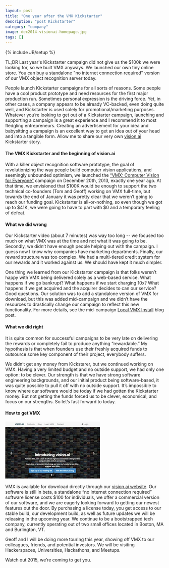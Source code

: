 ```yaml
---
layout: post
title: "One year after the VMX Kickstarter"
description: "post Kickstarter"
category: "company"
image: dec2014-visionai-homepage.jpg
tags: []
---
```

{% include JB/setup %}

TL;DR Last year's Kickstarter campaign did not give us the $100k we were looking for, so we built VMX anyways. We launched our own tiny online store.  You can [buy](https://beta.vision.ai/purchase) a standalone "no internet connection required" version of our VMX object recognition server today.

People launch Kickstarter campaigns for all sorts of reasons. Some people have a cool product prototype and need resources for the first major production run. Sometimes personal expression is the driving force.  Yet, in other cases, a company appears to be already VC-backed, even doing quite well, and Kickstarter is used solely for promotional/marketing purposes.  Whatever you’re looking to get out of a Kickstarter campaign, launching and supporting a campaign is a great experience and I recommend it to most fledgling entrepreneurs.  Creating an advertisement for your idea and babysitting a campaign is an excellent way to get an idea out of your head and into a tangible form.  Allow me to share our very own [vision.ai](https://vision.ai) Kickstarter story.

#### The VMX Kickstarter and the beginning of vision.ai

With a killer object recognition software prototype, the goal of revolutionizing the way people build computer vision applications, and seemingly unbounded optimism, we launched the [“VMX: Computer Vision for Everyone”](https://www.kickstarter.com/projects/visionai/vmx-project-computer-vision-for-everyone/) campaign on December 20th, 2013, exactly one year ago.  At that time, we envisioned that $100K would be enough to support the two technical co-founders (Tom and Geoff) working on VMX full-time, but towards the end of January it was pretty clear that we weren’t going to reach our funding goal.  Kickstarter is all-or-nothing, so even though we got up to $41K, we were going to have to part with $0 and a temporary feeling of defeat.

#### What we did wrong
Our Kickstarter video (about 7 minutes) was way too long -- we focused too much on what VMX was at the time and not what it was going to be.  Secondly, we didn’t have enough people helping out with the campaign.  I guess now I know why companies have marketing departments.  Finally, our reward structure was too complex.  We had a multi-tiered credit system for our rewards and it worked against us.  We should have kept it much simpler.

One thing we learned from our Kickstarter campaign is that folks weren’t happy with VMX being delivered solely as a web-based service.  What happens if we go bankrupt?  What happens if we start charging 10x?  What happens if we get acquired and the acquirer decides to can our service? Good questions. Our solution was to add a standalone version of VMX for download, but this was added mid-campaign and we didn’t have the resources to drastically change our campaign to reflect this new functionality. For more details, see the mid-campaign [Local VMX Install](http://blog.vision.ai/2014/01/06/local-vmx-install/) blog post.

#### What we did right
It is quite common for successful campaigns to be very late on delivering the rewards or completely fail to produce anything “rewardable.”  My hypothesis is that when founders use their freshly acquired funds to outsource some key component of their project, everybody suffers.

We didn’t get any money from Kickstarer, but we continued working on VMX. Having a very limited budget and no outside support, we had only one option: to be clever. Our strength is that we have strong software engineering backgrounds, and our initial product being software-based, it was quite possible to pull it off with no outside support.  It’s impossible to know where our software would be today if we had gotten the Kickstarter money.  But not getting the funds forced us to be clever, economical, and focus on our strengths.  So let’s fast forward to today.

#### How to get VMX

<a href="http://vision.ai"><img src="/images/dec2014-visionai-homepage.jpg"></a>

VMX is available for download directly through our [vision.ai website](https://vision.ai).  Our software is still in beta, a standalone “no internet connection required” software license costs $100 for individuals, we offer a commercial version of our software, and we are eagerly looking forward to getting our newest features out the door.  By purchasing a license today, you get access to our stable build, our development build, as well as future updates we will be releasing in the upcoming year.  We continue to be a bootstrapped tech company, currently operating out of two small offices located in Boston, MA and Burlington, VT. 

Geoff and I will be doing more touring this year, showing off VMX to our colleagues, friends, and potential investors.  We will be visiting Hackerspaces, Universities, Hackathons, and Meetups.

Watch out 2015, we’re coming to get you.
